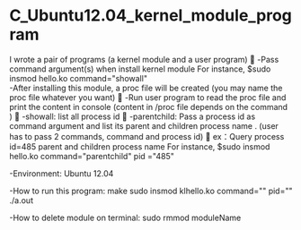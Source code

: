 # C_Ubuntu12.04_kernel_module_program
I wrote a pair of programs (a kernel module and a user program)  
-Pass command argument(s) when install kernel module
  For instance,  $sudo insmod hello.ko command="showall"  
-After installing this module, a proc file will be created (you may name the proc file whatever you want)   
-Run user program to read the proc file and print the content in console (content in /proc file depends on the command )  
-showall: list all process id  
-parentchild: Pass a process id as command argument and list its parent and children process name . 
(user has to pass 2 commands, command and process id)  
ex：Query process id=485 parent and children process name
   For instance,  $sudo insmod hello.ko command="parentchild" pid ="485"  


-Environment: Ubuntu 12.04


-How to run this program:
make
sudo insmod klhello.ko command="" pid=""
./a.out

-How to delete module on terminal:
sudo rmmod moduleName
